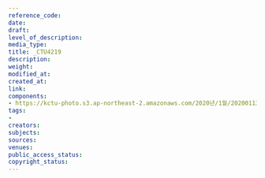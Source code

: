 ```yaml
---
reference_code: 
date: 
draft: 
level_of_description: 
media_type: 
title: _CTU4219
description: 
weight: 
modified_at: 
created_at: 
link: 
components:
- https://kctu-photo.s3.ap-northeast-2.amazonaws.com/2020년/1월/20200113_문중원+열사+상여+청와대+행진+7일차/_CTU4219.jpg
tags:
- 
creators: 
subjects: 
sources: 
venues: 
public_access_status: 
copyright_status: 
---
```

